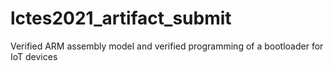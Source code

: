 # lctes2021_artifact_submit
Verified ARM assembly model and verified programming of a bootloader for IoT devices
